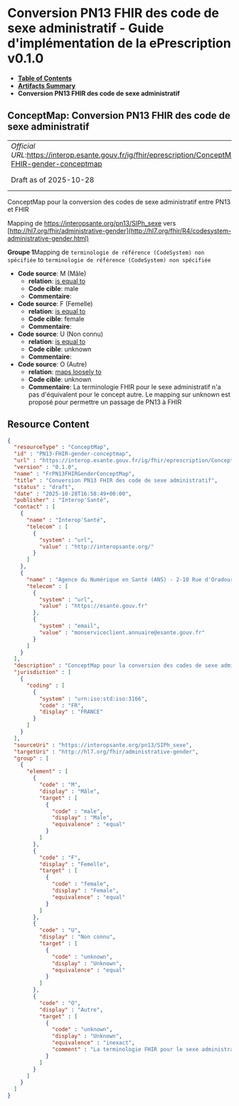 # Conversion PN13 FHIR des code de sexe administratif - Guide d'implémentation de la ePrescription v0.1.0

* [**Table of Contents**](toc.md)
* [**Artifacts Summary**](artifacts.md)
* **Conversion PN13 FHIR des code de sexe administratif**

## ConceptMap: Conversion PN13 FHIR des code de sexe administratif 

| | |
| :--- | :--- |
| *Official URL*:https://interop.esante.gouv.fr/ig/fhir/eprescription/ConceptMap/PN13-FHIR-gender-conceptmap | *Version*:0.1.0 |
| Draft as of 2025-10-28 | *Computable Name*:FrPN13FHIRGenderConceptMap |

 
ConceptMap pour la conversion des codes de sexe administratif entre PN13 et FHIR 

Mapping de https://interopsante.org/pn13/SIPh_sexe vers [http://hl7.org/fhir/administrative-gender](http://hl7.org/fhir/R4/codesystem-administrative-gender.html)

**Groupe 1**Mapping de `terminologie de référence (CodeSystem) non spécifiée` to `terminologie de référence (CodeSystem) non spécifiée`

* **Code source**: M (Mâle)
  * **relation**: [is equal to](http://hl7.org/fhir/R5/codesystem-concept-map-relationship.html#equal)
  * **Code cible**: male
  * **Commentaire**: 
* **Code source**: F (Femelle)
  * **relation**: [is equal to](http://hl7.org/fhir/R5/codesystem-concept-map-relationship.html#equal)
  * **Code cible**: female
  * **Commentaire**: 
* **Code source**: U (Non connu)
  * **relation**: [is equal to](http://hl7.org/fhir/R5/codesystem-concept-map-relationship.html#equal)
  * **Code cible**: unknown
  * **Commentaire**: 
* **Code source**: O (Autre)
  * **relation**: [maps loosely to](http://hl7.org/fhir/R5/codesystem-concept-map-relationship.html#inexact)
  * **Code cible**: unknown
  * **Commentaire**: La terminologie FHIR pour le sexe administratif n'a pas d'équivalent pour le concept autre. Le mapping sur unknown est proposé pour permettre un passage de PN13 à FHIR



## Resource Content

```json
{
  "resourceType" : "ConceptMap",
  "id" : "PN13-FHIR-gender-conceptmap",
  "url" : "https://interop.esante.gouv.fr/ig/fhir/eprescription/ConceptMap/PN13-FHIR-gender-conceptmap",
  "version" : "0.1.0",
  "name" : "FrPN13FHIRGenderConceptMap",
  "title" : "Conversion PN13 FHIR des code de sexe administratif",
  "status" : "draft",
  "date" : "2025-10-28T16:58:49+00:00",
  "publisher" : "Interop'Santé",
  "contact" : [
    {
      "name" : "Interop'Santé",
      "telecom" : [
        {
          "system" : "url",
          "value" : "http://interopsante.org/"
        }
      ]
    },
    {
      "name" : "Agence du Numérique en Santé (ANS) - 2-10 Rue d'Oradour-sur-Glane, 75015 Paris",
      "telecom" : [
        {
          "system" : "url",
          "value" : "https://esante.gouv.fr"
        },
        {
          "system" : "email",
          "value" : "monserviceclient.annuaire@esante.gouv.fr"
        }
      ]
    }
  ],
  "description" : "ConceptMap pour la conversion des codes de sexe administratif entre PN13 et FHIR",
  "jurisdiction" : [
    {
      "coding" : [
        {
          "system" : "urn:iso:std:iso:3166",
          "code" : "FR",
          "display" : "FRANCE"
        }
      ]
    }
  ],
  "sourceUri" : "https://interopsante.org/pn13/SIPh_sexe",
  "targetUri" : "http://hl7.org/fhir/administrative-gender",
  "group" : [
    {
      "element" : [
        {
          "code" : "M",
          "display" : "Mâle",
          "target" : [
            {
              "code" : "male",
              "display" : "Male",
              "equivalence" : "equal"
            }
          ]
        },
        {
          "code" : "F",
          "display" : "Femelle",
          "target" : [
            {
              "code" : "female",
              "display" : "Female",
              "equivalence" : "equal"
            }
          ]
        },
        {
          "code" : "U",
          "display" : "Non connu",
          "target" : [
            {
              "code" : "unknown",
              "display" : "Unknown",
              "equivalence" : "equal"
            }
          ]
        },
        {
          "code" : "O",
          "display" : "Autre",
          "target" : [
            {
              "code" : "unknown",
              "display" : "Unknown",
              "equivalence" : "inexact",
              "comment" : "La terminologie FHIR pour le sexe administratif n'a pas d'équivalent pour le concept autre. Le mapping sur unknown est proposé pour permettre un passage de PN13 à FHIR"
            }
          ]
        }
      ]
    }
  ]
}

```

